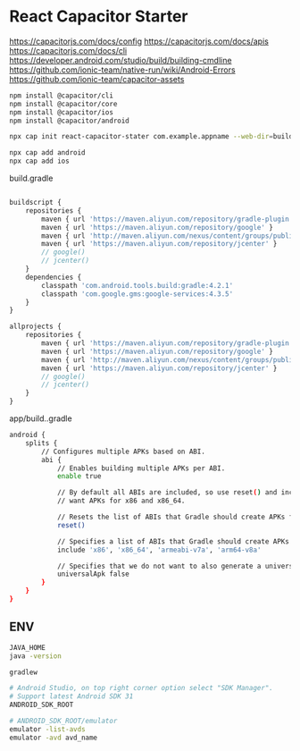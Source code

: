 # React Capacitor Starter

https://capacitorjs.com/docs/config
https://capacitorjs.com/docs/apis
https://capacitorjs.com/docs/cli
https://developer.android.com/studio/build/building-cmdline
https://github.com/ionic-team/native-run/wiki/Android-Errors
https://github.com/ionic-team/capacitor-assets

```sh
npm install @capacitor/cli
npm install @capacitor/core
npm install @capacitor/ios
npm install @capacitor/android

npx cap init react-capacitor-stater com.example.appname --web-dir=build

npx cap add android
npx cap add ios
```

build.gradle
```js

buildscript {
    repositories {
        maven { url 'https://maven.aliyun.com/repository/gradle-plugin' }
        maven { url 'https://maven.aliyun.com/repository/google' }
        maven { url 'http://maven.aliyun.com/nexus/content/groups/public/' }
        maven { url 'https://maven.aliyun.com/repository/jcenter' }
        // google()
        // jcenter()
    }
    dependencies {
        classpath 'com.android.tools.build:gradle:4.2.1'
        classpath 'com.google.gms:google-services:4.3.5'
    }
}

allprojects {
    repositories {
        maven { url 'https://maven.aliyun.com/repository/gradle-plugin' }
        maven { url 'https://maven.aliyun.com/repository/google' }
        maven { url 'http://maven.aliyun.com/nexus/content/groups/public/' }
        maven { url 'https://maven.aliyun.com/repository/jcenter' }
        // google()
        // jcenter()
    }
}

```

app/build..gradle
```sh
android {
    splits {
        // Configures multiple APKs based on ABI.
        abi {
            // Enables building multiple APKs per ABI.
            enable true

            // By default all ABIs are included, so use reset() and include to specify that we only
            // want APKs for x86 and x86_64.

            // Resets the list of ABIs that Gradle should create APKs for to none.
            reset()

            // Specifies a list of ABIs that Gradle should create APKs for.
            include 'x86', 'x86_64', 'armeabi-v7a', 'arm64-v8a'

            // Specifies that we do not want to also generate a universal APK that includes all ABIs.
            universalApk false
        }
    }
}

```

## ENV
```sh
JAVA_HOME
java -version

gradlew

# Android Studio, on top right corner option select "SDK Manager".
# Support latest Android SDK 31
ANDROID_SDK_ROOT

# ANDROID_SDK_ROOT/emulator
emulator -list-avds
emulator -avd avd_name
```
